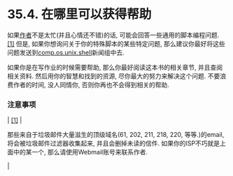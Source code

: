 # 35.4\. 在哪里可以获得帮助

如果[作者](mailto:thegrendel@theriver.com)不是太忙(并且心情还不错)的话, 可能会回答一些通用的脚本编程问题. [[1]](#FTN.AEN16279) 但是, 如果你想询问关于你的特殊脚本的某些特定问题, 那么建议你最好将这些问题发送到[comp.os.unix.shell](news:comp.unix.shell)新闻组中去.

如果你是在写作业的时候需要帮助, 那么你最好阅读这本书的相关章节, 并且查阅相关资料. 然后用你的智慧和找到的资源, 尽你最大的努力来解决这个问题. 不要浪费作者的时间, 没人同情你, 否则你再也不会得到相关的帮助.

### 注意事项

| [[1]](wherehelp.md#AEN16279) | 

那些来自于垃圾邮件大量滋生的顶级域名(61, 202, 211, 218, 220, 等等.)的email, 将会被垃圾邮件过滤器收集起来, 并且会删掉未读的信件. 如果你的ISP不巧就是上面中的某一个, 那么请使用Webmail账号来联系作者.

 |